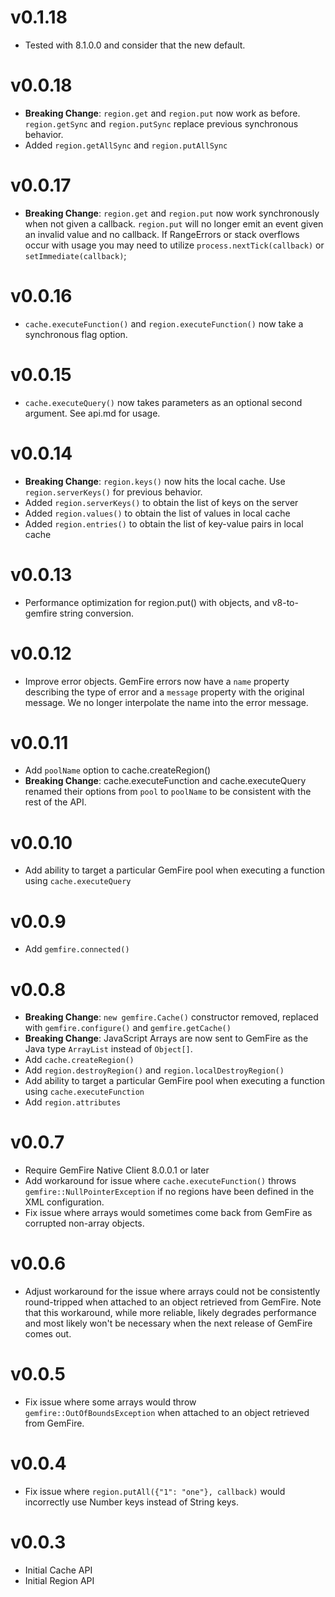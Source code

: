 # v0.1.18
- Tested with 8.1.0.0 and consider that the new default.

# v0.0.18
- **Breaking Change**: `region.get` and `region.put` now work as before. `region.getSync` and `region.putSync` replace previous synchronous behavior.
- Added `region.getAllSync` and `region.putAllSync`

# v0.0.17
- **Breaking Change**: `region.get` and `region.put` now work synchronously when not given a callback. `region.put` will no longer emit an event given an invalid value and no callback. If RangeErrors or stack overflows occur with usage you may need to utilize `process.nextTick(callback)` or `setImmediate(callback)`;

# v0.0.16
- `cache.executeFunction()` and `region.executeFunction()` now take a synchronous flag option.

# v0.0.15
- `cache.executeQuery()` now takes parameters as an optional second argument. See api.md for usage. 

# v0.0.14
- **Breaking Change**: `region.keys()` now hits the local cache. Use `region.serverKeys()` for previous behavior.
- Added `region.serverKeys()` to obtain the list of keys on the server
- Added `region.values()` to obtain the list of values in local cache
- Added `region.entries()` to obtain the list of key-value pairs in local cache

# v0.0.13
- Performance optimization for region.put() with objects, and v8-to-gemfire string conversion.

# v0.0.12
- Improve error objects. GemFire errors now have a `name` property describing the type of error and a `message` property with the original message. We no longer interpolate the name into the error message.

# v0.0.11
- Add `poolName` option to cache.createRegion()
- **Breaking Change**: cache.executeFunction and cache.executeQuery renamed their options from `pool` to `poolName` to be consistent with the rest of the API.

# v0.0.10
- Add ability to target a particular GemFire pool when executing a function using `cache.executeQuery`

# v0.0.9
- Add `gemfire.connected()`

# v0.0.8

- **Breaking Change**: `new gemfire.Cache()` constructor removed, replaced with `gemfire.configure()` and `gemfire.getCache()`
- **Breaking Change**: JavaScript Arrays are now sent to GemFire as the Java type `ArrayList` instead of `Object[]`.
- Add `cache.createRegion()`
- Add `region.destroyRegion()` and `region.localDestroyRegion()`
- Add ability to target a particular GemFire pool when executing a function using `cache.executeFunction`
- Add `region.attributes`

# v0.0.7

- Require GemFire Native Client 8.0.0.1 or later
- Add workaround for issue where `cache.executeFunction()` throws `gemfire::NullPointerException` if no regions have been defined in the XML configuration.
- Fix issue where arrays would sometimes come back from GemFire as corrupted non-array objects.

# v0.0.6

- Adjust workaround for the issue where arrays could not be consistently round-tripped when attached to an object retrieved from GemFire. Note that this workaround, while more reliable, likely degrades performance and most likely won't be necessary when the next release of GemFire comes out.

# v0.0.5

- Fix issue where some arrays would throw `gemfire::OutOfBoundsException` when attached to an object retrieved from GemFire.

# v0.0.4

- Fix issue where `region.putAll({"1": "one"}, callback)` would incorrectly use Number keys instead of String keys.

# v0.0.3

- Initial Cache API
- Initial Region API
